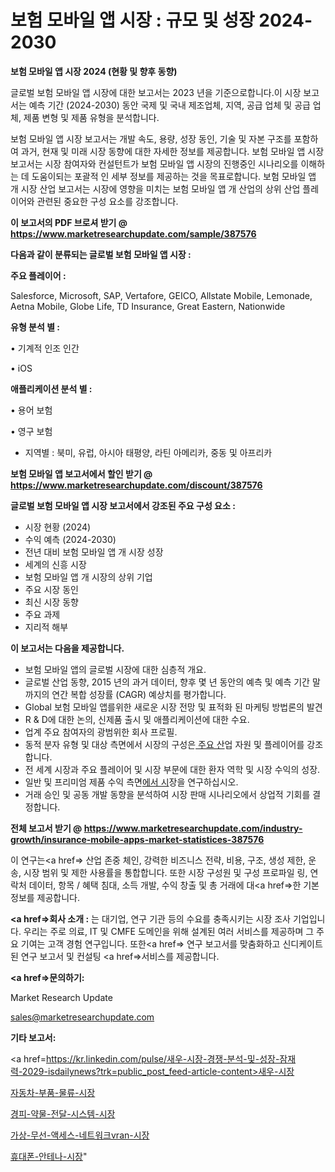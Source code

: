 # 보험 모바일 앱 시장 : 규모 및 성장 2024-2030

<strong>보험 모바일 앱 시장 2024 (현황 및 향후 동향)</strong>

글로벌 보험 모바일 앱 시장에 대한 보고서는 2023 년을 기준으로합니다.이 시장 보고서는 예측 기간 (2024-2030) 동안 국제 및 국내 제조업체, 지역, 공급 업체 및 공급 업체, 제품 변형 및 제품 유형을 분석합니다.

보험 모바일 앱 시장 보고서는 개발 속도, 용량, 성장 동인, 기술 및 자본 구조를 포함하여 과거, 현재 및 미래 시장 동향에 대한 자세한 정보를 제공합니다. 보험 모바일 앱 시장 보고서는 시장 참여자와 컨설턴트가 보험 모바일 앱 시장의 진행중인 시나리오를 이해하는 데 도움이되는 포괄적 인 세부 정보를 제공하는 것을 목표로합니다. 보험 모바일 앱 개 시장 산업 보고서는 시장에 영향을 미치는 보험 모바일 앱 개 산업의 상위 산업 플레이어와 관련된 중요한 구성 요소를 강조합니다.



<strong>이 보고서의 PDF 브로셔 받기 @ <a href=https://www.marketresearchupdate.com/sample/387576>https://www.marketresearchupdate.com/sample/387576</a></strong>



<strong>다음과 같이 분류되는 글로벌 보험 모바일 앱 시장 :</strong>



<strong>주요 플레이어 :</strong>

Salesforce, Microsoft, SAP, Vertafore, GEICO, Allstate Mobile, Lemonade, Aetna Mobile, Globe Life, TD Insurance, Great Eastern, Nationwide



<strong>유형 분석 별 :</strong>

• 기계적 인조 인간

• iOS



<strong>애플리케이션 분석 별 :</strong>

• 용어 보험

• 영구 보험

<ul>
  <li>지역별 : 북미, 유럽, 아시아 태평양, 라틴 아메리카, 중동 및 아프리카</li>
</ul>


<strong>보험 모바일 앱 보고서에서 할인 받기 @ <a href=https://www.marketresearchupdate.com/discount/387576>https://www.marketresearchupdate.com/discount/387576</a></strong>



<strong>글로벌 보험 모바일 앱 시장 보고서에서 강조된 주요 구성 요소 :</strong>
<ul>
  <li>시장 현황 (2024)</li>
  <li>수익 예측 (2024-2030)</li>
  <li>전년 대비 보험 모바일 앱 개 시장 성장</li>
  <li>세계의 신흥 시장</li>
  <li>보험 모바일 앱 개 시장의 상위 기업</li>
  <li>주요 시장 동인</li>
  <li>최신 시장 동향</li>
  <li>주요 과제</li>
  <li>지리적 해부</li>
</ul>


<strong>이 보고서는 다음을 제공합니다.</strong>
<ul>
  <li>보험 모바일 앱의 글로벌 시장에 대한 심층적 개요.</li>
  <li>글로벌 산업 동향, 2015 년의 과거 데이터, 향후 몇 년 동안의 예측 및 예측 기간 말까지의 연간 복합 성장률 (CAGR) 예상치를 평가합니다.</li>
  <li>Global 보험 모바일 앱를위한 새로운 시장 전망 및 표적화 된 마케팅 방법론의 발견</li>
  <li>R &amp; D에 대한 논의, 신제품 출시 및 애플리케이션에 대한 수요.</li>
  <li>업계 주요 참여자의 광범위한 회사 프로필.</li>
  <li>동적 분자 유형 및 대상 측면에서 시장의 구성은<a href=> 주요 산</a>업 자원 및 플레이어를 강조합니다.</li>
  <li>전 세계 시장과 주요 플레이어 및 시장 부문에 대한 환자 역학 및 시장 수익의 성장.</li>
  <li>일반 및 프리미엄 제품 수익 측면<a href=>에서 시</a>장을 연구하십시오.</li>
  <li>거래 승인 및 공동 개발 동향을 분석하여 시장 판매 시나리오에서 상업적 기회를 결정합니다.</li>
</ul>



<strong>전체 보고서 받기 @ <a href=https://www.marketresearchupdate.com/industry-growth/insurance-mobile-apps-market-statistices-387576>https://www.marketresearchupdate.com/industry-growth/insurance-mobile-apps-market-statistices-387576</a></strong>

이 연구는<a href=> 산업 존중</a> 체인, 강력한 비즈니스 전략, 비용, 구조, 생성 제한, 운송, 시장 범위 및 제한 사용률을 통합합니다. 또한 시장 구성원 및 구성 프로파일 링, 연락처 데이터, 항목 / 혜택 침대, 소득 개발, 수익 창출 및 총 거래에 대<a href=>한 기본 </a>정보를 제공합니다.



<strong><a href=>회사 소</a>개 :</strong>
는 대기업, 연구 기관 등의 수요를 충족시키는 시장 조사 기업입니다. 우리는 주로 의료, IT 및 CMFE 도메인을 위해 설계된 여러 서비스를 제공하며 그 주요 기여는 고객 경험 연구입니다. 또한<a href=> 연구 보</a>고서를 맞춤화하고 신디케이트 된 연구 보고서 및 컨설팅 <a href=>서비스</a>를 제공합니다.



<strong><a href=>문의하기:</a></strong>

Market Research Update

sales@marketresearchupdate.com



<strong>기타 보고서:</strong>

<a href=https://kr.linkedin.com/pulse/새우-시장-경쟁-분석-및-성장-잠재력-2029-isdailynews?trk=public_post_feed-article-content>새우-시장</a>

<a href=https://www.linkedin.com/pulse/자동차-부품-물류-시장-경쟁-분석-및-성장-잠재력-2029-consumer-connection-compendium-ana/>자동차-부품-물류-시장</a>

<a href=https://www.linkedin.com/pulse/경피-약물-전달-시스템-시장-규모-및-성장-2023-consumer-connection-compendium-ana-gumef/>경피-약물-전달-시스템-시장</a>

<a href=https://www.linkedin.com/pulse/가상-무선-액세스-네트워크vran-시장-동향-및-성장-전망-consumer-connection-chronicles-24--10ahf/>가상-무선-액세스-네트워크vran-시장</a>

<a href=https://www.linkedin.com/pulse/휴대폰-안테나-시장-동향-및-성장-전망-survey-savvy-insights-360-analysis-tadsc/>휴대폰-안테나-시장</a>"
